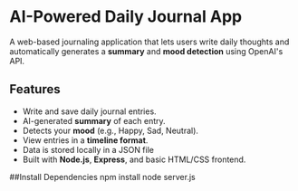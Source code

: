 # AI-Powered Daily Journal App

A web-based journaling application that lets users write daily thoughts and automatically generates a **summary** and **mood detection** using OpenAI's API.

## Features

- Write and save daily journal entries.
- AI-generated **summary** of each entry.
- Detects your **mood** (e.g., Happy, Sad, Neutral).
- View entries in a **timeline format**.
- Data is stored locally in a JSON file 
- Built with **Node.js**, **Express**, and basic HTML/CSS frontend.

##Install Dependencies
npm install
node server.js
